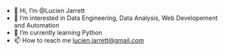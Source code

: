 - 👋 Hi, I’m @Lucien Jarrett
- 👀 I’m interested in Data Engineering, Data Analysis, Web Developement and Automation
- 🌱 I’m currently learning Python
- 📫 How to reach me lucien.jarrett@gmail.com

<!---
lucienomarjarrett/lucienomarjarrett is a ✨ special ✨ repository because its `README.md` (this file) appears on your GitHub profile.
You can click the Preview link to take a look at your changes.
--->
